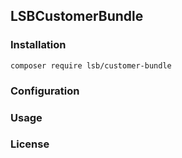 LSBCustomerBundle
------------------

### Installation

```
composer require lsb/customer-bundle
```

### Configuration


### Usage


### License



